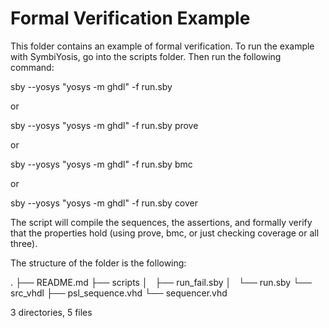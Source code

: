 Formal Verification Example
===========================

This folder contains an example of formal verification.
To run the example with SymbiYosis, go into the
scripts folder. Then run the following command:

sby --yosys "yosys -m ghdl" -f run.sby

or

sby --yosys "yosys -m ghdl" -f run.sby prove

or

sby --yosys "yosys -m ghdl" -f run.sby bmc

or

sby --yosys "yosys -m ghdl" -f run.sby cover


The script will compile the sequences, the assertions, and
formally verify that the properties hold (using prove, bmc, or just checking coverage or all three).

The structure of the folder is the following:

.
├── README.md
├── scripts
│   ├── run_fail.sby
│   └── run.sby
└── src_vhdl
    ├── psl_sequence.vhd
    └── sequencer.vhd

3 directories, 5 files
